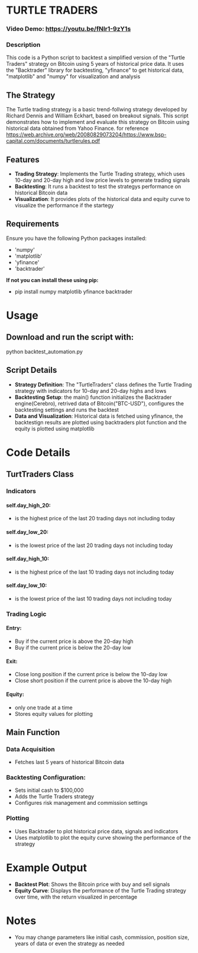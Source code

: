 # TURTLE TRADERS
### Video Demo: <https://youtu.be/fNIr1-9zY1s>
### Description
This code is a Python script to backtest a simplified version of the "Turtle Traders" strategy on Bitcoin using 5 years of historical price data. It uses the "Backtrader" library for backtesting, "yfinance" to get historical data, "matplotlib" and "numpy" for visualization and analysis

## The Strategy

The Turtle trading strategy is a basic trend-follwing strategy developed by Richard Dennis and William Eckhart, based on breakout signals. This script demonstrates how to implement and evaluate this strategy on Bitcoin using historical data obtained from Yahoo Finance.
for reference <https://web.archive.org/web/20080829073204/https://www.bsp-capital.com/documents/turtlerules.pdf>


## Features

- **Trading Strategy**: Implements the Turtle Trading strategy, which uses 10-day and 20-day high and low price levels to generate trading signals
- **Backtesting**: It runs a backtest to test the strategys performance on historical Bitcoin data
- **Visualization**: It provides plots of the historical data and equity curve to visualize the performance if the startegy


## Requirements

Ensure you have the following Python packages installed:

- 'numpy'
- 'matplotlib'
- 'yfinance'
- 'backtrader'

**If not you can install these using pip:**

- pip install numpy matplotlib yfinance backtrader


# Usage

## Download and run the script with:

python backtest_automation.py

## Script Details
- **Strategy Definition**: The "TurtleTraders" class defines the Turtle Trading strategy with indicators for 10-day and 20-day highs and lows
- **Backtesting Setup**: the main() function initializes the Backtrader engine(Cerebro), retrived data of Bitcoin("BTC-USD"), configures the backtesting settings and runs the backtest
- **Data and Visualization**: Historical data is fetched using yfinance, the backtestign results are plotted using backtraders plot function and the equity is plotted using matplotlib

# Code Details


## TurtTraders Class

### Indicators

#### self.day_high_20:
- is the highest price of the last 20 trading days not including today
#### self.day_low_20:
- is the lowest price of the last 20 trading days not including today
#### self.day_high_10:
- is the highest price of the last 10 trading days not including today
#### self.day_low_10:
- is the lowest price of the last 10 trading days not including today

### Trading Logic

#### Entry:
- Buy if the current price is above the 20-day high
- Buy if the current price is below the 20-day low

#### Exit:
- Close long position if the current price is below the 10-day low
- Close short position if the current price is above the 10-day high

#### Equity:
- only one trade at a time
- Stores equity values for plotting


## Main Function

### Data Acquisition
- Fetches last 5 years of historical Bitcoin data

### Backtesting Configuration:
- Sets initial cash to $100,000
- Adds the Turtle Traders strategy
- Configures risk management and commission settings

### Plotting
- Uses Backtrader to plot historical price data, signals and indicators
- Uses matplotlib to plot the equity curve showing the performance of the strategy



# Example Output
- **Backtest Plot**: Shows the Bitcoin price with buy and sell signals
- **Equity Curve**: Displays the performance of the Turtle Trading strategy over time, with the return visualized in percentage


# Notes
- You may change parameters like initial cash, commission, position size, years of data or even the strategy as needed
